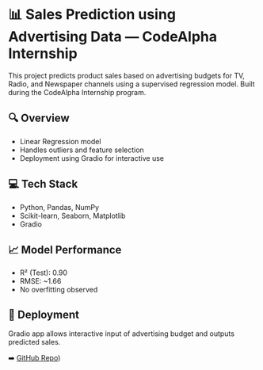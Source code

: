 # 📊 Sales Prediction using Advertising Data — CodeAlpha Internship

This project predicts product sales based on advertising budgets for TV, Radio, and Newspaper channels using a supervised regression model. Built during the CodeAlpha Internship program.

## 🔍 Overview
- Linear Regression model
- Handles outliers and feature selection
- Deployment using Gradio for interactive use

## 💻 Tech Stack
- Python, Pandas, NumPy
- Scikit-learn, Seaborn, Matplotlib
- Gradio

## 📈 Model Performance
- R² (Test): 0.90
- RMSE: ~1.66
- No overfitting observed

## 🚀 Deployment
Gradio app allows interactive input of advertising budget and outputs predicted sales.

➡️ [GitHub Repo](https://github.com/Abre1234/CodeAlpha_Sales_Prediction/blob/main/Sales_Prediction.ipynb))


